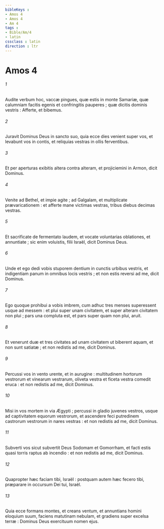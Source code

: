 ```yaml
---
bibleKeys : 
- Amos 4
- Amos 4
- Am 4
tags : 
- Bible/Am/4
- latin
cssclass : latin
direction : ltr
---
```


# Amos 4

###### 1
Audite verbum hoc, vaccæ pingues, quæ estis in monte Samariæ, quæ calumniam facitis egenis et confringitis pauperes ; quæ dicitis dominis vestris : Afferte, et bibemus.
###### 2
Juravit Dominus Deus in sancto suo, quia ecce dies venient super vos, et levabunt vos in contis, et reliquias vestras in ollis ferventibus.
###### 3
Et per aperturas exibitis altera contra alteram, et projiciemini in Armon, dicit Dominus.
###### 4
Venite ad Bethel, et impie agite ; ad Galgalam, et multiplicate prævaricationem : et afferte mane victimas vestras, tribus diebus decimas vestras.
###### 5
Et sacrificate de fermentato laudem, et vocate voluntarias oblationes, et annuntiate ; sic enim voluistis, filii Israël, dicit Dominus Deus.
###### 6
Unde et ego dedi vobis stuporem dentium in cunctis urbibus vestris, et indigentiam panum in omnibus locis vestris ; et non estis reversi ad me, dicit Dominus.
###### 7
Ego quoque prohibui a vobis imbrem, cum adhuc tres menses superessent usque ad messem : et plui super unam civitatem, et super alteram civitatem non plui ; pars una compluta est, et pars super quam non plui, aruit.
###### 8
Et venerunt duæ et tres civitates ad unam civitatem ut biberent aquam, et non sunt satiatæ ; et non redistis ad me, dicit Dominus.
###### 9
Percussi vos in vento urente, et in aurugine : multitudinem hortorum vestrorum et vinearum vestrarum, oliveta vestra et ficeta vestra comedit eruca : et non redistis ad me, dicit Dominus.
###### 10
Misi in vos mortem in via Ægypti ; percussi in gladio juvenes vestros, usque ad captivitatem equorum vestrorum, et ascendere feci putredinem castrorum vestrorum in nares vestras : et non redistis ad me, dicit Dominus.
###### 11
Subverti vos sicut subvertit Deus Sodomam et Gomorrham, et facti estis quasi torris raptus ab incendio : et non redistis ad me, dicit Dominus.
###### 12
Quapropter hæc faciam tibi, Israël : postquam autem hæc fecero tibi, præparare in occursum Dei tui, Israël.
###### 13
Quia ecce formans montes, et creans ventum, et annuntians homini eloquium suum, faciens matutinam nebulam, et gradiens super excelsa terræ : Dominus Deus exercituum nomen ejus.
